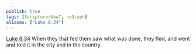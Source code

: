 ```yaml
---
publish: true
tags: [Scripture/NewT, noGraph]
aliases: ["Luke 8:34"]
---
```

[Luke 8:34](https://churchofjesuschrist.org/study/scriptures/nt/luke/8?lang=eng&id=p34#p34) When they that fed them saw what was done, they fled, and went and told it in the city and in the country.
